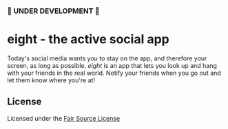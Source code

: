 ### 🚧 UNDER DEVELOPMENT 🚧

# eight - the active social app

Today's social media wants you to stay on the app, and therefore your screen, as long as possible. _eight_ is an app that lets you look up and hang with your friends in the real world. Notify your friends when you go out and let them know where you're at!

## License

Licensed under the [Fair Source License](./LICENSE)
